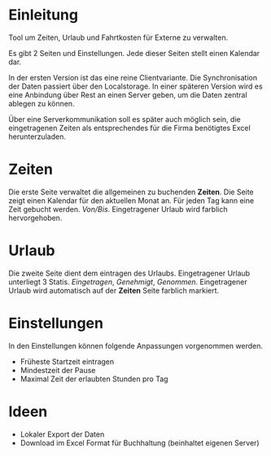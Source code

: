 # Einleitung
Tool um Zeiten, Urlaub und Fahrtkosten für Externe zu verwalten.

Es gibt 2 Seiten und Einstellungen.
Jede dieser Seiten stellt einen Kalendar dar.

In der ersten Version ist das eine reine Clientvariante. Die Synchronisation der Daten passiert über den Localstorage. In einer späteren Version wird es eine Anbindung über Rest an einen Server geben, um die Daten zentral ablegen zu können.

Über eine Serverkommunikation soll es später auch möglich sein, die eingetragenen Zeiten als entsprechendes für die Firma benötigtes Excel herunterzuladen.

# Zeiten
Die erste Seite verwaltet die allgemeinen zu buchenden **Zeiten**.
Die Seite zeigt einen Kalendar für den aktuellen Monat an.
Für jeden Tag kann eine Zeit gebucht werden. *Von/Bis*.
Eingetragener Urlaub wird farblich hervorgehoben.

# Urlaub
Die zweite Seite dient dem eintragen des Urlaubs. Eingetragener Urlaub unterliegt 3 Statis. *Eingetragen*, *Genehmigt*, *Genommen*.
Eingetragener Urlaub wird automatisch auf der **Zeiten** Seite farblich markiert.

# Einstellungen
In den Einstellungen können folgende Anpassungen vorgenommen werden.
* Früheste Startzeit eintragen
* Mindestzeit der Pause
* Maximal Zeit der erlaubten Stunden pro Tag

# Ideen
* Lokaler Export der Daten
* Download im Excel Format für Buchhaltung (beinhaltet eigenen Server)